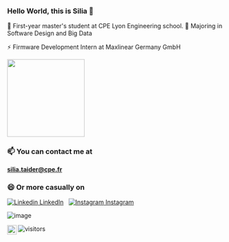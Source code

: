 ### Hello World, this is Silia 👋

💬 First-year master's student at CPE Lyon Engineering school.
🔭 Majoring in Software Design and Big Data

⚡ Firmware Development Intern at Maxlinear Germany GmbH

  <img height="180em" src="https://github-readme-stats.vercel.app/api?username=siliataider&show_icons=true&hide_border=true&&count_private=true&include_all_commits=true" />

### 📫 You can contact me at 

**silia.taider@cpe.fr**

### 😄 Or more casually on

[![Linkedin](https://i.stack.imgur.com/gVE0j.png) LinkedIn](https://www.linkedin.com/in/silia-taider-021538176/)
&nbsp;
[![Instagram](![image](https://user-images.githubusercontent.com/69010419/191535416-d94706a7-433e-4209-bf58-3cd85e5d3c05.png)) Instagram](https://www.instagram.com/siliataider)

![image](https://user-images.githubusercontent.com/69010419/191535547-d0ea6b2b-c9ee-4c3d-b8cf-6f520891db88.png)

[<img align="left" alt="Instagram" width="22px" src="https://cdn.jsdelivr.net/npm/simple-icons@v3/icons/instagram.svg" />](https://www.instagram.com/siliataider)


![visitors](https://visitor-badge.glitch.me/badge?page_id=page.id)
